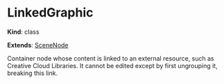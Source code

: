 # LinkedGraphic

**Kind**: class

**Extends**: [SceneNode](/develop/reference/SceneNode)

Container node whose content is linked to an external resource, such as Creative Cloud Libraries. It cannot be edited except by first
ungrouping it, breaking this link.
